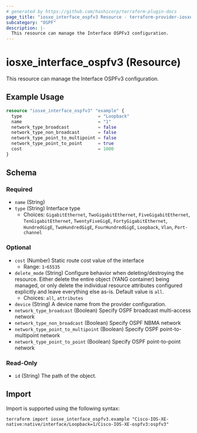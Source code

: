 ```yaml
---
# generated by https://github.com/hashicorp/terraform-plugin-docs
page_title: "iosxe_interface_ospfv3 Resource - terraform-provider-iosxe"
subcategory: "OSPF"
description: |-
  This resource can manage the Interface OSPFv3 configuration.
---
```


# iosxe_interface_ospfv3 (Resource)

This resource can manage the Interface OSPFv3 configuration.

## Example Usage

```terraform
resource "iosxe_interface_ospfv3" "example" {
  type                             = "Loopback"
  name                             = "1"
  network_type_broadcast           = false
  network_type_non_broadcast       = false
  network_type_point_to_multipoint = false
  network_type_point_to_point      = true
  cost                             = 1000
}
```

<!-- schema generated by tfplugindocs -->
## Schema

### Required

- `name` (String)
- `type` (String) Interface type
  - Choices: `GigabitEthernet`, `TwoGigabitEthernet`, `FiveGigabitEthernet`, `TenGigabitEthernet`, `TwentyFiveGigE`, `FortyGigabitEthernet`, `HundredGigE`, `TwoHundredGigE`, `FourHundredGigE`, `Loopback`, `Vlan`, `Port-channel`

### Optional

- `cost` (Number) Static route cost value of the interface
  - Range: `1`-`65535`
- `delete_mode` (String) Configure behavior when deleting/destroying the resource. Either delete the entire object (YANG container) being managed, or only delete the individual resource attributes configured explicitly and leave everything else as-is. Default value is `all`.
  - Choices: `all`, `attributes`
- `device` (String) A device name from the provider configuration.
- `network_type_broadcast` (Boolean) Specify OSPF broadcast multi-access network
- `network_type_non_broadcast` (Boolean) Specify OSPF NBMA network
- `network_type_point_to_multipoint` (Boolean) Specify OSPF point-to-multipoint network
- `network_type_point_to_point` (Boolean) Specify OSPF point-to-point network

### Read-Only

- `id` (String) The path of the object.

## Import

Import is supported using the following syntax:

```shell
terraform import iosxe_interface_ospfv3.example "Cisco-IOS-XE-native:native/interface/Loopback=1/Cisco-IOS-XE-ospfv3:ospfv3"
```
